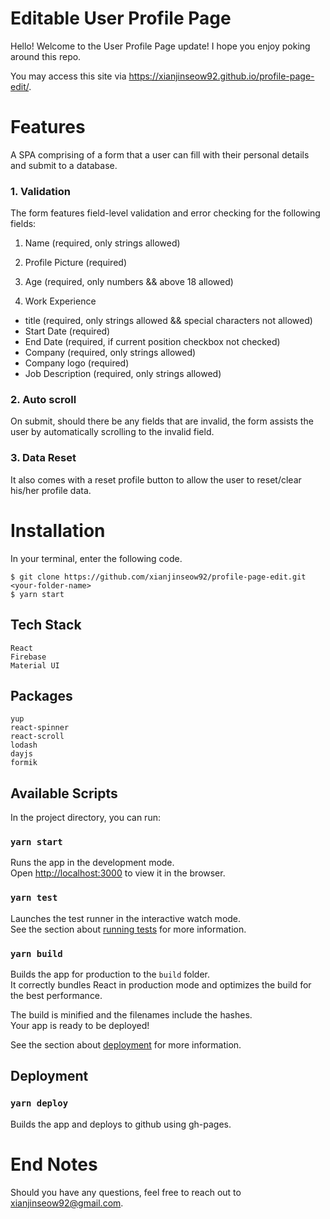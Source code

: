 # Editable User Profile Page
Hello! Welcome to the User Profile Page update! I hope you enjoy poking around this repo.  
  
You may access this site via https://xianjinseow92.github.io/profile-page-edit/.

# Features

A SPA comprising of a form that a user can fill with their personal details and submit to a database.  

### 1. Validation
The form features field-level validation and error checking for the following fields:

1. Name (required, only strings allowed)
2. Profile Picture (required)
3. Age (required, only numbers && above 18 allowed)

4. Work Experience
- title (required, only strings allowed && special characters not allowed)
- Start Date (required)
- End Date (required, if current position checkbox not checked)
- Company (required, only strings allowed)
- Company logo (required)
- Job Description (required, only strings allowed)

### 2. Auto scroll 
On submit, should there be any fields that are invalid, the form assists the user by automatically scrolling to the invalid field.  


### 3. Data Reset
It also comes with a reset profile button to allow the user to reset/clear his/her profile data.

# Installation
In your terminal, enter the following code.
```
$ git clone https://github.com/xianjinseow92/profile-page-edit.git <your-folder-name>
$ yarn start
```

## Tech Stack
```
React  
Firebase  
Material UI
```

## Packages

```
yup
react-spinner
react-scroll
lodash
dayjs
formik
```

## Available Scripts

In the project directory, you can run:

### `yarn start`

Runs the app in the development mode.<br>
Open [http://localhost:3000](http://localhost:3000) to view it in the browser.

### `yarn test`

Launches the test runner in the interactive watch mode.<br>
See the section about [running tests](https://facebook.github.io/create-react-app/docs/running-tests) for more information.

### `yarn build`

Builds the app for production to the `build` folder.<br>
It correctly bundles React in production mode and optimizes the build for the best performance.

The build is minified and the filenames include the hashes.<br>
Your app is ready to be deployed!

See the section about [deployment](https://facebook.github.io/create-react-app/docs/deployment) for more information.

## Deployment

### `yarn deploy`

Builds the app and deploys to github using gh-pages.

# End Notes

Should you have any questions, feel free to reach out to xianjinseow92@gmail.com.
